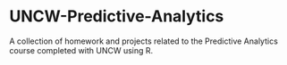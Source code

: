 # UNCW-Predictive-Analytics
A collection of homework and projects related to the Predictive Analytics course completed with UNCW using R.
